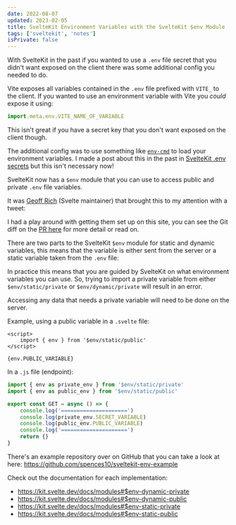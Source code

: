 ```yaml
---
date: 2022-08-07
updated: 2023-02-05
title: SvelteKit Environment Variables with the SvelteKit $env Module
tags: ['sveltekit', 'notes']
isPrivate: false
---
```


<script>
  import { Tweet } from 'sveltekit-embed'
</script>

With SvelteKit in the past if you wanted to use a `.env` file secret
that you didn't want exposed on the client there was some additional
config you needed to do.

Vite exposes all variables contained in the `.env` file prefixed with
`VITE_` to the client. If you wanted to use an environment variable
with Vite you _could_ expose it using:

```js
import.meta.env.VITE_NAME_OF_VARIABLE
```

This isn't great if you have a secret key that you don't want exposed
on the client though.

The additional config was to use something like [`env-cmd`] to load
your environment variables. I made a post about this in the past in
[SvelteKit .env secrets] but this isn't necessary now!

SvelteKit now has a `$env` module that you can use to access public
and private `.env` file variables.

It was [Geoff Rich] (Svelte maintainer) that brought this to my attention
with a tweet:

<Tweet tweetLink="geoffrich_/status/1553035835351543808" />

I had a play around with getting them set up on this site, you can see
the Git diff on the [PR here] for more detail or read on.

There are two parts to the SvelteKit `$env` module for static and
dynamic variables, this means that the variable is either sent from
the server or a static variable taken from the `.env` file:

In practice this means that you are guided by SvelteKit on what
environment variables you can use. So, trying to import a private
variable from either `$env/static/private` or `$env/dynamic/private`
will result in an error.

Accessing any data that needs a private variable will need to be done
on the server.

Example, using a public variable in a `.svelte` file:

```svelte
<script>
	import { env } from '$env/static/public'
</script>

{env.PUBLIC_VARIABLE}
```

In a `.js` file (endpoint):

```js
import { env as private_env } from '$env/static/private'
import { env as public_env } from '$env/static/public'

export const GET = async () => {
	console.log('=====================')
	console.log(private_env.SECRET_VARIABLE)
	console.log(public_env.PUBLIC_VARIABLE)
	console.log('=====================')
	return {}
}
```

There's an example repository over on GitHub that you can take a look
at here: https://github.com/spences10/sveltekit-env-example

Check out the documentation for each implementation:

- https://kit.svelte.dev/docs/modules#$env-dynamic-private
- https://kit.svelte.dev/docs/modules#$env-dynamic-public
- https://kit.svelte.dev/docs/modules#$env-static-private
- https://kit.svelte.dev/docs/modules#$env-static-public

<!-- Links -->

[`env-cmd`]: https://www.npmjs.com/package/env-cmd
[sveltekit .env secrets]:
	https://scottspence.com/posts/sveltekit-env-secrets
[geoff rich]: https://twitter.com/geoffrich_
[pr here]: https://github.com/spences10/scottspence.com/pull/323/files
